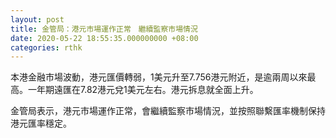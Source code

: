 ```yaml
---
layout: post
title: 金管局：港元市場運作正常　繼續監察市場情況
date: 2020-05-22 18:55:35.000000000 +08:00
categories: rthk
---
```


本港金融市場波動，港元匯價轉弱，1美元升至7.756港元附近，是逾兩周以來最高。一年期遠匯在7.82港元兌1美元左右。港元拆息就全面上升。

金管局表示，港元市場運作正常，會繼續監察市場情況，並按照聯繫匯率機制保持港元匯率穩定。

